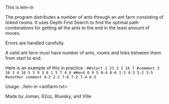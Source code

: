 This is lem-in

The program distributes a number of ants through an ant farm consisting of linked rooms.
It uses Depth First Search to find the optimal path combinations for getting all the ants to the end in the least amount of moves.

Errors are handled carefully.

A valid ant farm must have number of ants, rooms and links between them from start to end.

Here is an example of this in practice :
``
##start
1 23 3
2 16 7
#comment
3 16 3
4 16 5
5 9 3
6 1 5
7 4 8
##end
0 9 5
0-4
0-6
1-3
4-3
5-2
3-5
#another comment
4-2
2-1
7-6
7-2
7-4
6-5
``

Usage: ./lem-in <antfarm.txt>

Made by Joman, 62oz, Bluesky, and Ville